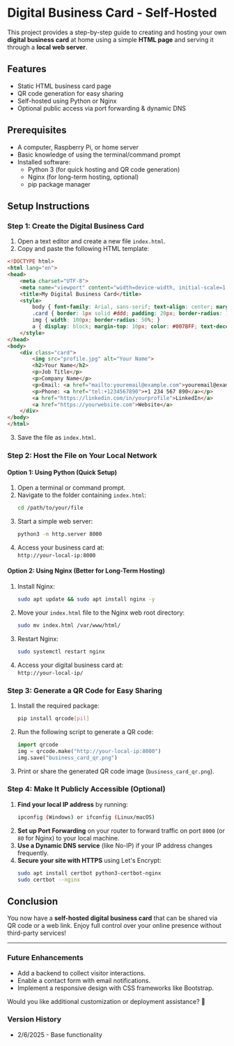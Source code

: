 # Digital Business Card - Self-Hosted

This project provides a step-by-step guide to creating and hosting your own **digital business card** at home using a simple **HTML page** and serving it through a **local web server**.

## **Features**
- Static HTML business card page
- QR code generation for easy sharing
- Self-hosted using Python or Nginx
- Optional public access via port forwarding & dynamic DNS

## **Prerequisites**
- A computer, Raspberry Pi, or home server
- Basic knowledge of using the terminal/command prompt
- Installed software:
  - Python 3 (for quick hosting and QR code generation)
  - Nginx (for long-term hosting, optional)
  - pip package manager

## **Setup Instructions**

### **Step 1: Create the Digital Business Card**
1. Open a text editor and create a new file `index.html`.
2. Copy and paste the following HTML template:

```html
<!DOCTYPE html>
<html lang="en">
<head>
    <meta charset="UTF-8">
    <meta name="viewport" content="width=device-width, initial-scale=1.0">
    <title>My Digital Business Card</title>
    <style>
        body { font-family: Arial, sans-serif; text-align: center; margin: 20px; }
        .card { border: 1px solid #ddd; padding: 20px; border-radius: 10px; display: inline-block; box-shadow: 2px 2px 10px rgba(0,0,0,0.1); }
        img { width: 100px; border-radius: 50%; }
        a { display: block; margin-top: 10px; color: #007BFF; text-decoration: none; }
    </style>
</head>
<body>
    <div class="card">
        <img src="profile.jpg" alt="Your Name">
        <h2>Your Name</h2>
        <p>Job Title</p>
        <p>Company Name</p>
        <p>Email: <a href="mailto:youremail@example.com">youremail@example.com</a></p>
        <p>Phone: <a href="tel:+1234567890">+1 234 567 890</a></p>
        <a href="https://linkedin.com/in/yourprofile">LinkedIn</a>
        <a href="https://yourwebsite.com">Website</a>
    </div>
</body>
</html>
```
3. Save the file as `index.html`.

### **Step 2: Host the File on Your Local Network**
#### **Option 1: Using Python (Quick Setup)**
1. Open a terminal or command prompt.
2. Navigate to the folder containing `index.html`:
   ```sh
   cd /path/to/your/file
   ```
3. Start a simple web server:
   ```sh
   python3 -m http.server 8000
   ```
4. Access your business card at:  
   `http://your-local-ip:8000`

#### **Option 2: Using Nginx (Better for Long-Term Hosting)**
1. Install Nginx:
   ```sh
   sudo apt update && sudo apt install nginx -y
   ```
2. Move your `index.html` file to the Nginx web root directory:
   ```sh
   sudo mv index.html /var/www/html/
   ```
3. Restart Nginx:
   ```sh
   sudo systemctl restart nginx
   ```
4. Access your digital business card at:  
   `http://your-local-ip/`

### **Step 3: Generate a QR Code for Easy Sharing**
1. Install the required package:
   ```sh
   pip install qrcode[pil]
   ```
2. Run the following script to generate a QR code:
   ```python
   import qrcode
   img = qrcode.make("http://your-local-ip:8000")
   img.save("business_card_qr.png")
   ```
3. Print or share the generated QR code image (`business_card_qr.png`).

### **Step 4: Make It Publicly Accessible (Optional)**
1. **Find your local IP address** by running:
   ```sh
   ipconfig (Windows) or ifconfig (Linux/macOS)
   ```
2. **Set up Port Forwarding** on your router to forward traffic on port `8000` (or `80` for Nginx) to your local machine.
3. **Use a Dynamic DNS service** (like No-IP) if your IP address changes frequently.
4. **Secure your site with HTTPS** using Let's Encrypt:
   ```sh
   sudo apt install certbot python3-certbot-nginx
   sudo certbot --nginx
   ```

## **Conclusion**
You now have a **self-hosted digital business card** that can be shared via QR code or a web link. Enjoy full control over your online presence without third-party services!

---

### **Future Enhancements**
- Add a backend to collect visitor interactions.
- Enable a contact form with email notifications.
- Implement a responsive design with CSS frameworks like Bootstrap.

Would you like additional customization or deployment assistance? 🚀

### **Version History**
- 2/6/2025 - Base functionality